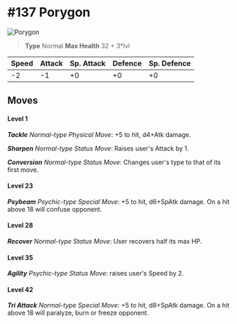 # #137 Porygon


![Porygon](https://img.pokemondb.net/sprites/home/normal/1x/porygon.png)

> **Type** Normal
> **Max Health** 32 + 3\*lvl

| Speed | Attack | Sp. Attack | Defence | Sp. Defence |
| ----- | ------ | ---------- | ------- | ----------- |
| -2 | -1 | +0 | +0 | +0 |

## Moves
#### Level 1

***Tackle** Normal-type Physical Move*: +5 to hit, d4+Atk damage. 

***Sharpen** Normal-type Status Move*: Raises user's Attack by 1.

***Conversion** Normal-type Status Move*: Changes user's type to that of its first move.
#### Level 23

***Psybeam** Psychic-type Special Move*: +5 to hit, d6+SpAtk damage. On a hit above 18 will confuse opponent.
#### Level 28

***Recover** Normal-type Status Move*: User recovers half its max HP.
#### Level 35

***Agility** Psychic-type Status Move*: raises user's Speed by 2.
#### Level 42

***Tri Attack** Normal-type Special Move*: +5 to hit, d8+SpAtk damage. On a hit above 18 will paralyze, burn or freeze opponent.

